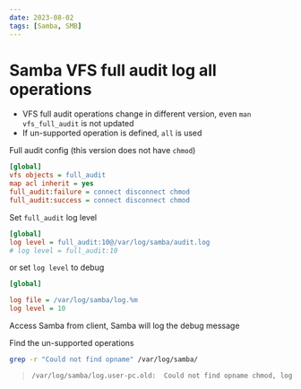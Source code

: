```yaml
---
date: 2023-08-02
tags: [Samba, SMB]
---
```


# Samba VFS full audit log all operations

- VFS full audit operations change in different version, even `man vfs_full_audit` is not updated
- If un-supported operation is defined, `all` is used

<!--truncate-->

Full audit config (this version does not have `chmod`)

```ini
[global]
vfs objects = full_audit
map acl inherit = yes
full_audit:failure = connect disconnect chmod
full_audit:success = connect disconnect chmod
```

Set `full_audit` log level

```ini
[global]
log level = full_audit:10@/var/log/samba/audit.log
# log level = full_audit:10
```

or set `log level` to debug

```ini
[global]

log file = /var/log/samba/log.%m
log level = 10
```

Access Samba from client, Samba will log the debug message

Find the un-supported operations

```sh
grep -r "Could not find opname" /var/log/samba/
```

> ```sh
> /var/log/samba/log.user-pc.old:  Could not find opname chmod, logging all
> ```
